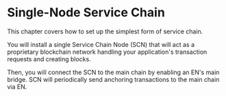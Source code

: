 # Single-Node Service Chain

This chapter covers how to set up the simplest form of service chain.

You will install a single Service Chain Node (SCN) that will act as a proprietary blockchain network handling your application's transaction requests and creating blocks.

Then, you will connect the SCN to the main chain by enabling an EN's main bridge. SCN will periodically send anchoring transactions to the main chain via EN. 

 
